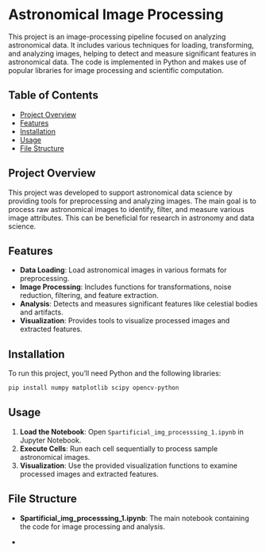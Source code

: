 # Astronomical Image Processing

This project is an image-processing pipeline focused on analyzing astronomical data. It includes various techniques for loading, transforming, and analyzing images, helping to detect and measure significant features in astronomical data. The code is implemented in Python and makes use of popular libraries for image processing and scientific computation.

## Table of Contents
- [Project Overview](#project-overview)
- [Features](#features)
- [Installation](#installation)
- [Usage](#usage)
- [File Structure](#file-structure)

## Project Overview
This project was developed to support astronomical data science by providing tools for preprocessing and analyzing images. The main goal is to process raw astronomical images to identify, filter, and measure various image attributes. This can be beneficial for research in astronomy and data science.

## Features
- **Data Loading**: Load astronomical images in various formats for preprocessing.
- **Image Processing**: Includes functions for transformations, noise reduction, filtering, and feature extraction.
- **Analysis**: Detects and measures significant features like celestial bodies and artifacts.
- **Visualization**: Provides tools to visualize processed images and extracted features.

## Installation
To run this project, you’ll need Python and the following libraries:
```bash
pip install numpy matplotlib scipy opencv-python
```

## Usage
1. **Load the Notebook**: Open `Spartificial_img_processsing_1.ipynb` in Jupyter Notebook.
2. **Execute Cells**: Run each cell sequentially to process sample astronomical images.
3. **Visualization**: Use the provided visualization functions to examine processed images and extracted features.

## File Structure
- **Spartificial_img_processsing_1.ipynb**: The main notebook containing the code for image processing and analysis.

-
